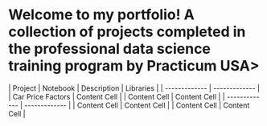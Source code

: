 # Welcome to my portfolio! A collection of projects completed in the professional data science training program by Practicum USA>


|    Project    |    Notebook   |   Description    |   Libraries   |
| ------------- | ------------- |
| Car Price Factors  | Content Cell  |
| Content Cell  | Content Cell  |
| ------------- | ------------- |
| Content Cell  | Content Cell  |
| Content Cell  | Content Cell  |
